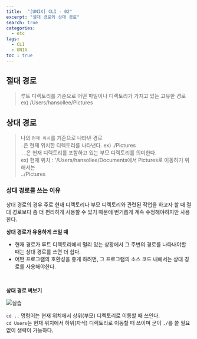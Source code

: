 ```yaml
---
title:  "[UNIX] CLI - 02"
excerpt: "절대 경로와 상대 경로"
search: true
categories: 
  - etc
tags: 
  - CLI
  - UNIX
toc : true
---
```


## 절대 경로
> 루트 디렉토리를 기준으로 어떤 파일이나 디렉토리가 가지고 있는 고유한 경로
ex) /Users/hansollee/Pictures

## 상대 경로
> 나의 `현재 위치`를 기준으로 나타낸 경로 <br>
`.`은 현재 위치한 디렉토리를 나타낸다. ex) ./Pictures<br>
`..`은 현재 디렉토리를 포함하고 있는 부모 디렉토리를 의미한다. <br>
ex) 현재 위치 : '/Users/hansollee/Documents에서 Pictures로 이동하기 위해서는<br>
../Pictures

### 상대 경로를 쓰는 이유
상대 경로의 경우 주로 현재 디렉토리나 부모 디렉토리와 관련된 작업을 하고자 할 때 절대 경로보다 좀 더 편리하게 사용할 수 있기 때문에 번거롭게 계속 수정해야하지만 사용한다.

**상대 경로가 유용하게 쓰일 때**
- 현재 경로가 루트 디렉토리에서 멀리 있는 상황에서 그 주변의 경로를 나타내야할 때는 상대 경로를 쓰면 더 쉽다.
- 어떤 프로그램의 호환성을 좋게 하려면, 그 프로그램의 소스 코드 내에서는 상대 경로를 사용해야한다. 

<br>

**상대 경로 써보기**

![실습](https://user-images.githubusercontent.com/70805241/113730395-d1443800-9732-11eb-8baf-a1ccd08639a3.png)

`cd ..` 명령어는 현재 위치에서 상위(부모) 디렉토리로 이동할 때 쓰인다. <br>
`cd Users`는 현재 위치에서 하위(자식) 디렉토리로 이동할 때 쓰이며 굳이 `./`를 쓸 필요 없이 생략이 가능하다.